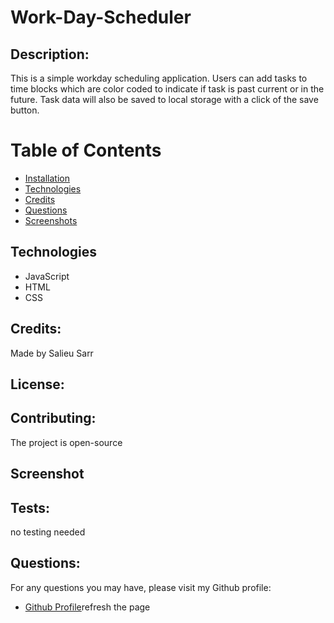 # Work-Day-Scheduler

## Description:

This is a simple workday scheduling application. Users can add tasks to time blocks which are color coded to indicate if task is past current or in the future. Task data will also be saved to local storage with a click of the save button.

# Table of Contents

- [Installation](#installation)
- [Technologies](#technologies)
- [Credits](#credits)
- [Questions](#questions)
- [Screenshots](#screenshots)

## Technologies

- JavaScript
- HTML
- CSS

## Credits:

Made by Salieu Sarr

## License:

## Contributing:

The project is open-source

## Screenshot

## Tests:

no testing needed

## Questions:

For any questions you may have, please visit my Github profile:

- [Github Profile](https://github.com/ssrr17)refresh the page
